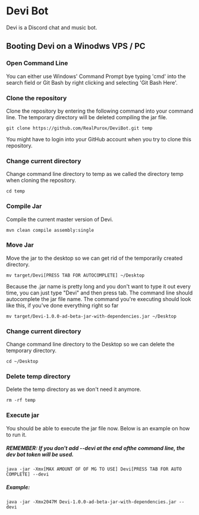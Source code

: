 # Devi Bot
Devi is a Discord chat and music bot.

## Booting Devi on a Winodws VPS / PC

### Open Command Line

You can either use Windows' Command Prompt bye typing 'cmd' into the search field or Git Bash by right clicking and selecting 'Git Bash Here'.

### Clone the repository

Clone the repository by entering the following command into your command line. The temporary directory will be deleted compiling the jar file.  

```
git clone https://github.com/RealPurox/DeviBot.git temp
```

You might have to login into your GitHub account when you try to clone this repository.

### Change current directory

Change command line directory to temp as we called the directory temp when cloning the repository.

```
cd temp
```

### Compile Jar

Compile the current master version of Devi.

```
mvn clean compile assembly:single
```

### Move Jar

Move the jar to the desktop so we can get rid of the temporarily created directory.

```
mv target/Devi[PRESS TAB FOR AUTOCOMPLETE] ~/Desktop
```

Because the .jar name is pretty long and you don't want to type it out every time, you can just type "Devi" and then press tab. The command line should autocomplete the jar file name. The command you're executing should look like this, if you've done everything right so far

```
mv target/Devi-1.0.0-ad-beta-jar-with-dependencies.jar ~/Desktop
```

### Change current directory

Change command line directory to the Desktop so we can delete the temporary directory.

```
cd ~/Desktop
```

### Delete temp directory

Delete the temp directory as we don't need it anymore.


```
rm -rf temp
```

### Execute jar

You should be able to execute the jar file now. Below is an example on how to run it.

##### REMEMBER: If you don't add --devi at the end ofthe command line, the dev bot token will be used.

```
java -jar -Xmx[MAX AMOUNT OF OF MG TO USE] Devi[PRESS TAB FOR AUTO COMPLETE] --devi
```
##### Example:

```
java -jar -Xmx2047M Devi-1.0.0-ad-beta-jar-with-dependencies.jar --devi
```
